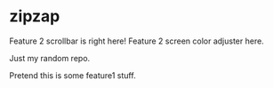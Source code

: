 # zipzap

Feature 2 scrollbar is right here!
Feature 2 screen color adjuster here.

Just my random repo.

Pretend this is some feature1 stuff.
